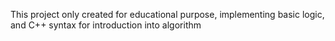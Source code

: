 This project only created for educational purpose, implementing basic logic, and C++ syntax for introduction into algorithm
